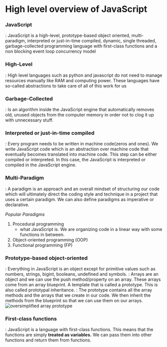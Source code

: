 # High level overview of JavaScript

### JavaScript

: JavaScript is a high-level, prototype-based object oriented, multi-paradigm, interpreted or just-in-time compiled, dynamic, single threaded, garbage-collected programming language with first-class functions and a non blocking event loop concurrency model

### High-Level

: High level languages such as python and javascript do not need to manage resources manually like RAM and computing power. These languages have so-called abstractions to take care of all of this work for us

### Garbage-Collected

: Is an algorithm inside the JavaScript engine that automatically removes old, unused objects from the computer memory in order not to clog it up with unnecessary stuff.

### Interpreted or just-in-time compiled

: Every program needs to be written in machine code(zeros and ones). We write JavaScript code which is an abstraction over machine code that eventually becomes translated into machine code. This step can be either compiled or interpreted. In this case, the JavaScript is interpreted or compiled in the JavaScript engine.

### Multi-Paradigm

: A paradigm is an approach and an overall mindset of structuring our code which will ultimately direct the coding style and technique in a project that uses a certain paradigm. We can also define paradigms as imperative or declarative.

_Popular Paradigms_

1. Procedural programming
   - what JavaScript is. We are organizing code in a linear way with some functions in between.
2. Object-oriented programming (OOP)
3. Functional programming (FP)

### Prototype-based object-oriented

: Everything in JavaScript is an object except for primitive values such as numbers, strings, bigint, booleans, undefined and symbols.
: Arrays are an object and we can use the push method/property on an array. These arrays come from an array blueprint. A template that is called a prototype. This is also called prototypal inheritance.
: The prototype contains all the array methods and the arrays that we create in our code. We then inherit the methods from the blueprint so that we can use them on our arrays.
![oversimplified array prototype](https://imgbox.com/gdmGlOaX)

### First-class functions

: JavaScript is a language with first-class functions. This means that the functions are simply **treated as variables.** We can pass them into other functions and return them from functions.
